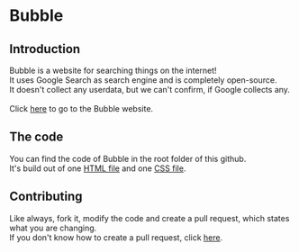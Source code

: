 # Bubble

## Introduction
Bubble is a website for searching things on the internet! \
It uses Google Search as search engine and is completely open-source. \
It doesn't collect any userdata, but we can't confirm, if Google collects any. \
\
Click [here](https://blueamethyst.me/bubble) to go to the Bubble website.

## The code

You can find the code of Bubble in the root folder of this github. \
It's build out of one [HTML file](https://github.com/BLUEAMETHYST-Studios/bubble/tree/main/index.html) and one [CSS file](https://github.com/BLUEAMETHYST-Studios/bubble/tree/main/style.css).

## Contributing

Like always, fork it, modify the code and create a pull request, which states what you are changing. \
If you don't know how to create a pull request, click [here](https://docs.github.com/de/pull-requests/collaborating-with-pull-requests/proposing-changes-to-your-work-with-pull-requests/creating-a-pull-request).
